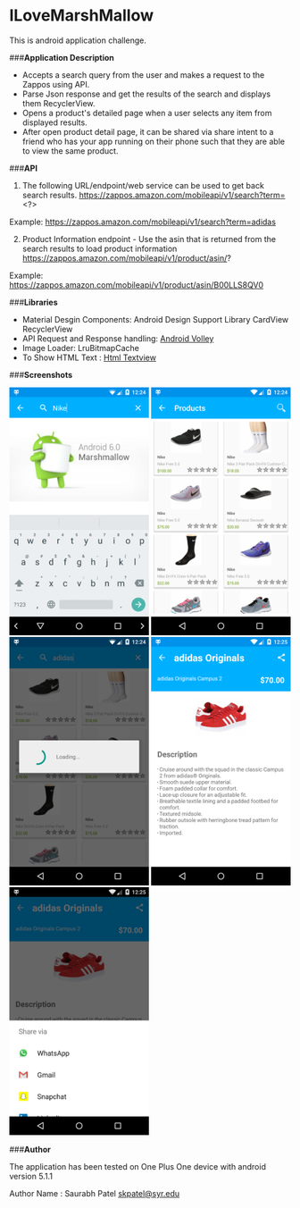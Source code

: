 # ILoveMarshMallow
This is android application challenge.


###**Application Description**

* Accepts a search query from the user and makes a request to the Zappos using API.
* Parse Json response and get the results of the search and displays them RecyclerView.
* Opens a product's detailed page when a user selects any item from displayed results.
* After open product detail page, it can be shared via share intent to a friend who has your app running on their      phone such that they are able to view the same product.


###**API**

1)  The following URL/endpoint/web service can be used to get back search results.
https://zappos.amazon.com/mobileapi/v1/search?term=<?>

Example:
https://zappos.amazon.com/mobileapi/v1/search?term=adidas

2)  Product Information endpoint - 
Use the asin that is returned from the search results to load product information
https://zappos.amazon.com/mobileapi/v1/product/asin/?

Example:
https://zappos.amazon.com/mobileapi/v1/product/asin/B00LLS8QV0

###**Libraries**

* Material Desgin Components: Android Design Support Library
                            CardView
                            RecyclerView
* API Request and Response handling: [Android Volley](https://developer.android.com/training/volley/index.html)
* Image Loader: LruBitmapCache
* To Show HTML Text : [Html Textview](https://github.com/sufficientlysecure/html-textview)


###**Screenshots**

<img src=https://github.com/saurabhkpatel/ILoveMarshMallow/blob/master/screenshots/MainActivity.png width="250"/>
<img src=https://github.com/saurabhkpatel/ILoveMarshMallow/blob/master/screenshots/SearchResults.png width="250"/>
<img src=https://github.com/saurabhkpatel/ILoveMarshMallow/blob/master/screenshots/NewSearch.png width="250"/>
<img src=https://github.com/saurabhkpatel/ILoveMarshMallow/blob/master/screenshots/Details.png width="250"/>
<img src=https://github.com/saurabhkpatel/ILoveMarshMallow/blob/master/screenshots/Share.png width="250"/>

###**Author**
  
    
  The application has been tested on One Plus One device with android version 5.1.1
  
  Author Name :  Saurabh Patel
                  skpatel@syr.edu
